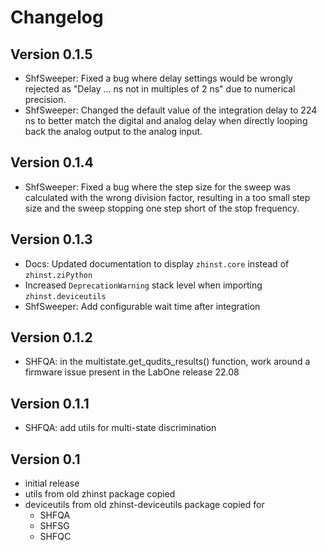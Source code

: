 # Changelog

## Version 0.1.5
* ShfSweeper: Fixed a bug where delay settings would be wrongly rejected as "Delay ... ns not in multiples of 2 ns" due to numerical precision.
* ShfSweeper: Changed the default value of the integration delay to 224 ns to better match the digital and analog delay when directly looping back the analog output to the analog input.

## Version 0.1.4
* ShfSweeper: Fixed a bug where the step size for the sweep was calculated with the wrong division factor, resulting in a too small step size and the sweep stopping one step short of the stop frequency.

## Version 0.1.3
* Docs: Updated documentation to display `zhinst.core` instead of `zhinst.ziPython`
* Increased `DeprecationWarning` stack level when importing `zhinst.deviceutils`
* ShfSweeper: Add configurable wait time after integration

## Version 0.1.2
* SHFQA: in the multistate.get_qudits_results() function,
  work around a firmware issue present in the LabOne release 22.08

## Version 0.1.1
* SHFQA: add utils for multi-state discrimination

## Version 0.1
* initial release
* utils from old zhinst package copied
* deviceutils from old zhinst-deviceutils package copied for
  * SHFQA
  * SHFSG
  * SHFQC

